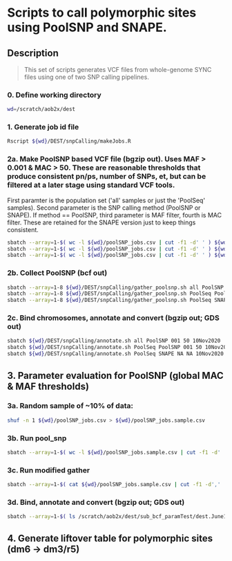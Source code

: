 # Scripts to call polymorphic sites using PoolSNP and SNAPE.

## Description
> This set of scripts generates VCF files from whole-genome SYNC files using one of two SNP calling pipelines.

### 0. Define working directory
```bash
wd=/scratch/aob2x/dest
```

### 1. Generate job id file
```bash
Rscript ${wd}/DEST/snpCalling/makeJobs.R
```

### 2a. Make PoolSNP based VCF file (bgzip out). Uses MAF > 0.001 & MAC > 50. These are reasonable thresholds that produce consistent pn/ps, number of SNPs, et, but can be filtered at a later stage using standard VCF tools. </br>
First paramter is the population set ('all' samples or just the 'PoolSeq' samples). Second parameter is the SNP calling method (PoolSNP or SNAPE). If method == PoolSNP, third parameter is MAF filter, fourth is MAC filter. These are retained for the SNAPE version just to keep things consistent.

```bash
sbatch --array=1-$( wc -l ${wd}/poolSNP_jobs.csv | cut -f1 -d' ' ) ${wd}/DEST/snpCalling/run_poolsnp.sh all PoolSNP 001 50 10Nov2020
sbatch --array=1-$( wc -l ${wd}/poolSNP_jobs.csv | cut -f1 -d' ' ) ${wd}/DEST/snpCalling/run_poolsnp.sh PoolSeq PoolSNP 001 50 10Nov2020
sbatch --array=1-$( wc -l ${wd}/poolSNP_jobs.csv | cut -f1 -d' ' ) ${wd}/DEST/snpCalling/run_poolsnp.sh PoolSeq SNAPE NA NA 10Nov2020
```

### 2b. Collect PoolSNP (bcf out)
```bash
sbatch --array=1-8 ${wd}/DEST/snpCalling/gather_poolsnp.sh all PoolSNP 001 50 10Nov2020
sbatch --array=1-8 ${wd}/DEST/snpCalling/gather_poolsnp.sh PoolSeq PoolSNP 001 50 10Nov2020
sbatch --array=1-8 ${wd}/DEST/snpCalling/gather_poolsnp.sh PoolSeq SNAPE NA NA 10Nov2020
```


### 2c. Bind chromosomes, annotate and convert (bgzip out; GDS out)
```bash
sbatch ${wd}/DEST/snpCalling/annotate.sh all PoolSNP 001 50 10Nov2020
sbatch ${wd}/DEST/snpCalling/annotate.sh PoolSeq PoolSNP 001 50 10Nov2020
sbatch ${wd}/DEST/snpCalling/annotate.sh PoolSeq SNAPE NA NA 10Nov2020
```



## 3. Parameter evaluation for PoolSNP (global MAC & MAF thresholds)
### 3a. Random sample of ~10% of data:
```bash
shuf -n 1 ${wd}/poolSNP_jobs.csv > ${wd}/poolSNP_jobs.sample.csv
```

### 3b. Run pool_snp
```bash
sbatch --array=1-$( wc -l ${wd}/poolSNP_jobs.sample.csv | cut -f1 -d' ' ) ${wd}/DEST/snpCalling/run_poolsnp.sh all PoolSNP 001 50 paramTest
```


### 3c. Run modified gather
```bash
sbatch --array=1-$( cat ${wd}/poolSNP_jobs.sample.csv | cut -f1 -d',' | sort | uniq | awk '{print NR}' | tail -n1 ) ${wd}/DEST/snpCalling/ gather_poolsnp_paramtest.sh
```
### 3d. Bind, annotate and convert (bgzip out; GDS out)
```bash
sbatch --array=1-$( ls /scratch/aob2x/dest/sub_bcf_paramTest/dest.June14_2020.maf001.*.paramTest.bcf | rev | cut -d'.' -f3,4 | rev | sort | uniq | awk '{print NR}' | tail -n1 ) ${wd}/DEST/snpCalling/annotate_paramtest.sh
```


## 4. Generate liftover table for polymorphic sites (dm6 -> dm3/r5)
